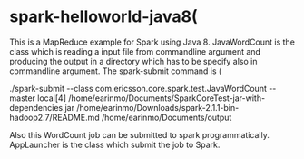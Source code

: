 # spark-helloworld-java8(
This is a MapReduce example for Spark using Java 8.
JavaWordCount is the class which is reading a input file from commandline argument 
and producing the output in a directory which has to be specify also in commandline argument. The spark-submit command is 
(

./spark-submit --class com.ericsson.core.spark.test.JavaWordCount --master local[4] /home/earinmo/Documents/SparkCoreTest-jar-with-dependencies.jar /home/earinmo/Downloads/spark-2.1.1-bin-hadoop2.7/README.md /home/earinmo/Documents/output

Also this WordCount job can be submitted to spark programmatically. AppLauncher is the class which submit the job to Spark.
